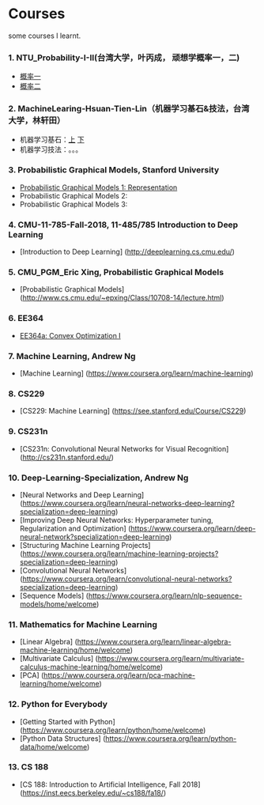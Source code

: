 # Courses
some courses I learnt.

### 1. NTU_Probability-I-II(台湾大学，叶丙成， 顽想学概率一，二)
 * [概率一](https://www.coursera.org/learn/prob1)
 * [概率二](https://www.coursera.org/learn/prob2)

### 2. MachineLearing-Hsuan-Tien-Lin（机器学习基石&技法，台湾大学，林轩田）
 * 机器学习基石：[上](https://www.coursera.org/learn/ntumlone-mathematicalfoundations) [下]( https://www.coursera.org/learn/ntumlone-algorithmicfoundations)
 * 机器学习技法：。。。

### 3. Probabilistic Graphical Models, Stanford University
 * [Probabilistic Graphical Models 1: Representation](https://www.coursera.org/learn/probabilistic-graphical-models/home/welcome)
 * Probabilistic Graphical Models 2: 
 * Probabilistic Graphical Models 3: 
 
### 4. CMU-11-785-Fall-2018, 11-485/785 Introduction to Deep Learning
 * [Introduction to Deep Learning] (http://deeplearning.cs.cmu.edu/)
 
### 5. CMU_PGM_Eric Xing, Probabilistic Graphical Models
 * [Probabilistic Graphical Models] (http://www.cs.cmu.edu/~epxing/Class/10708-14/lecture.html)
 
 ### 6. EE364
 * [EE364a: Convex Optimization I]( http://web.stanford.edu/class/ee364a/)
 
 ### 7. Machine Learning, Andrew Ng
 * [Machine Learning] (https://www.coursera.org/learn/machine-learning)
 
 ### 8. CS229
 * [CS229: Machine Learning] (https://see.stanford.edu/Course/CS229)
 
 ### 9. CS231n
 * [CS231n: Convolutional Neural Networks for Visual Recognition] (http://cs231n.stanford.edu/)
 
 ### 10. Deep-Learning-Specialization, Andrew Ng
 * [Neural Networks and Deep Learning] (https://www.coursera.org/learn/neural-networks-deep-learning?specialization=deep-learning)
 * [Improving Deep Neural Networks: Hyperparameter tuning, Regularization and Optimization] (https://www.coursera.org/learn/deep-neural-network?specialization=deep-learning)
 * [Structuring Machine Learning Projects] (https://www.coursera.org/learn/machine-learning-projects?specialization=deep-learning)
 * [Convolutional Neural Networks] (https://www.coursera.org/learn/convolutional-neural-networks?specialization=deep-learning)
 * [Sequence Models] (https://www.coursera.org/learn/nlp-sequence-models/home/welcome)
 
 ### 11. Mathematics for Machine Learning
 * [Linear Algebra] (https://www.coursera.org/learn/linear-algebra-machine-learning/home/welcome)
 * [Multivariate Calculus] (https://www.coursera.org/learn/multivariate-calculus-machine-learning/home/welcome)
 * [PCA] (https://www.coursera.org/learn/pca-machine-learning/home/welcome)
 
 ### 12. Python for Everybody
 * [Getting Started with Python] (https://www.coursera.org/learn/python/home/welcome)
 * [Python Data Structures] (https://www.coursera.org/learn/python-data/home/welcome)
 
 ### 13. CS 188
 * [CS 188: Introduction to Artificial Intelligence, Fall 2018] (https://inst.eecs.berkeley.edu/~cs188/fa18/)
 
 
